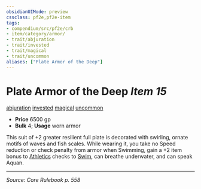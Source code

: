 ```yaml
---
obsidianUIMode: preview
cssclass: pf2e,pf2e-item
tags:
- compendium/src/pf2e/crb
- item/category/armor/
- trait/abjuration
- trait/invested
- trait/magical
- trait/uncommon
aliases: ["Plate Armor of the Deep"]
---
```

# Plate Armor of the Deep *Item 15*  
[abjuration](rules/traits/abjuration.md "Abjuration School Trait")  [invested](rules/traits/invested.md "Invested Item Trait")  [magical](rules/traits/magical.md "Magical Item Trait")  [uncommon](rules/traits/uncommon.md "Uncommon Rarity Trait")  

- **Price** 6500 gp
- **Bulk** 4; **Usage** worn armor

This suit of +2 greater resilient full plate is decorated with swirling, ornate motifs of waves and fish scales. While wearing it, you take no Speed reduction or check penalty from armor when Swimming, gain a +2 item bonus to [Athletics](compendium/skills.md#Athletics) checks to [Swim](rules/actions/swim.md), can breathe underwater, and can speak Aquan.


---
*Source: Core Rulebook p. 558*